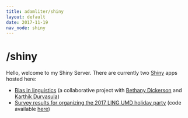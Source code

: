 ```yaml
---
title: adamliter/shiny
layout: default
date: 2017-11-19
nav_node: shiny
---
```


# /shiny

Hello, welcome to my Shiny Server. There are currently
two [Shiny][shiny] apps hosted here:

- [Bias in linguistics][biasinlinguistics] (a collaborative project with
  [Bethany Dickerson][bethany] and [Karthik Durvasula][karthik])
- [Survey results for organizing the 2017 LING UMD holiday party][2017lingholidaypartysurvey]
  (code available [here][2017lingholidaypartysurvey-code])

[shiny]: https://shiny.rstudio.com/

[biasinlinguistics]: https://biasinlinguistics.org
[bethany]: https://www.linkedin.com/in/bethanyid
[karthik]: https://msu.edu/~durvasul/Hello.html

[2017lingholidaypartysurvey]: https://shiny.adamliter.org/2017lingholidaypartysurveyresults/
[2017lingholidaypartysurvey-code]: https://github.com/adamliter/ling-2017-holiday-party-survey-results
